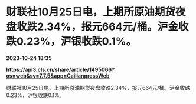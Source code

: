 # 财联社10月25日电，上期所原油期货夜盘收跌2.34%，报元664元/桶。沪金收跌0.23%，沪银收跌0.1%。

**2023-10-24 18:35**

**https://api3.cls.cn/share/article/1495066?os=web&sv=7.7.5&app=CailianpressWeb**

财联社10月25日电，上期所原油期货夜盘收跌2.34%，报元664元/桶。沪金收跌0.23%，沪银收跌0.1%。